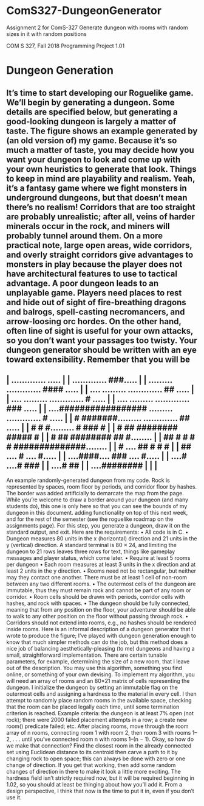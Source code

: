 # ComS327-DungeonGenerator
Assignment 2 for ComS-327 Generate dungeon with rooms with random sizes in it with random positions

COM S 327, Fall 2018
Programming Project 1.01
# Dungeon Generation
It’s time to start developing our Roguelike game. We’ll begin by generating a dungeon. Some details
are specified below, but generating a good-looking dungeon is largely a matter of taste. The figure shows an
example generated by (an old version of) my game.
Because it’s so much a matter of taste, you may decide how you want your dungeon to look and come
up with your own heuristics to generate that look. Things to keep in mind are playability and realism. Yeah,
it’s a fantasy game where we fight monsters in underground dungeons, but that doesn’t mean there’s no
realism! Corridors that are too straight are probably unrealistic; after all, veins of harder minerals occur in
the rock, and miners will probably tunnel around them. On a more practical note, large open areas, wide
corridors, and overly straight corridors give advantages to monsters in play because the player does not have
architectural features to use to tactical advantage. A poor dungeon leads to an unplayable game. Players
need places to rest and hide out of sight of fire-breathing dragons and balrogs, spell-casting necromancers,
and arrow-loosing orc hordes. On the other hand, often line of sight is useful for your own attacks, so you
don’t want your passages too twisty.
Your dungeon generator should be written with an eye toward extensibility. Remember that you will be
----------------------------------------------------------------------------------
| ............. ..... |
| ............. ###..... |
| ......... ............. #### ..... |
| .... ......... ............. ## ..... |
| .... ......... ............. # ..... |
| .... ......... ............. ### ..... |
| ....################# ......... ............. # ..... |
| # #######......... ............. ## ..... |
| # # #......... # ### # |
| # ## ######## ##### # |
| # ## ######## ## #........ |
| ## # # # # ##############........ |
| # .... ## # # # |
| ## .... # .... #..... |
| ....####.... ### .... #..... |
| ....# ....# ### |
| ....# ## |
| ....######## |
| |
----------------------------------------------------------------------------------
An example randomly-generated dungeon from my code. Rock is represented by spaces, room floor by
periods, and corridor floor by hashes. The border was added artificially to demarcate the map from the page.
While you’re welcome to draw a border around your dungeon (and many students do), this one is only here
so that you can see the bounds of my dungeon in this document.
adding functionality on top of this next week, and for the rest of the semester (see the roguelike roadmap on
the assignments page). For this step, you generate a dungeon, draw it on the standard output, and exit. Here
are the requirements:
• All code is in C.
• Dungeon measures 80 units in the x (horizontal) direction and 21 units in the y (vertical) direction. A
standard terminal is 80 × 24, and limiting the dungeon to 21 rows leaves three rows for text, things
like gameplay messages and player status, which come later.
• Require at least 5 rooms per dungeon
• Each room measures at least 3 units in the x direction and at least 2 units in the y direction.
• Rooms need not be rectangular, but neither may they contact one another. There must be at least 1
cell of non-room between any two different rooms.
• The outermost cells of the dungeon are immutable, thus they must remain rock and cannot be part of
any room or corridor.
• Room cells should be drawn with periods, corridor cells with hashes, and rock with spaces.
• The dungeon should be fully connected, meaning that from any position on the floor, your adventurer
should be able to walk to any other position on the floor without passing through rock.
• Corridors should not extend into rooms, e.g., no hashes should be rendered inside rooms.
Here is an informal description of a dungeon generator that I wrote to produce the figure; I’ve played
with dungeon generation enough to know that much simpler methods can do the job, but this method does
a nice job of balancing aesthetically-pleasing (to me) dungeons and having a small, straightforward implementation.
There are certain tunable parameters, for example, determining the size of a new room, that I
leave out of the description. You may use this algorithm, something you find online, or something of your
own devising.
To implement my algorithm, you will need an array of rooms and an 80×21 matrix of cells representing
the dungeon. I initialize the dungeon by setting an immutable flag on the outermost cells and assigning a
hardness to the material in every cell. I then attempt to randomly place random rooms in the available space,
checking that the room can be placed legally each time, until some termination criterion is reached. Example
criteria: the dungeon is at least 7% open (not rock); there were 2000 failed placement attempts in a row; a
create new room() predicate failed; etc.
After placing rooms, move through the room array of n rooms, connecting room 1 with room 2, then
room 3 with rooms 1–2, . . . until you’ve connected room n with rooms 1–(n − 1). Okay, so how do we
make that connection? Find the closest room in the already connected set using Euclidean distance to its
centroid then carve a path to it by changing rock to open space; this can always be done with zero or one
change of direction. If you get that working, then add some random changes of direction in there to make it
look a little more exciting.
The hardness field isn’t strictly required now, but it will be required beginning in 1.02, so you should at
least be thinging about how you’ll add it. From a design perspective, I think that now is the time to put it in,
even if you don’t use it.
